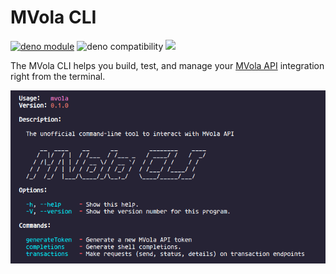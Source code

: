 # MVola CLI

[![deno module](https://shield.deno.dev/x/mvola_cli)](https://deno.land/x/mvola_cli)
![deno compatibility](https://shield.deno.dev/deno/^1.22)
[![](https://img.shields.io/github/workflow/status/tsirysndr/mvola-cli/CI)](https://github.com/tsirysndr/mvola-cli/actions)

The MVola CLI helps you build, test, and manage your [MVola API](https://www.mvola.mg/devportal) integration right from the terminal.

<img src="https://raw.githubusercontent.com/tsirysndr/mvola-cli/master/preview.png" />
